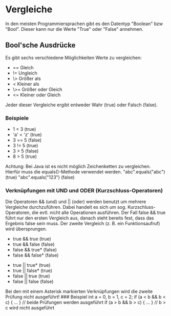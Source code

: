 # Vergleiche
In den meisten Programmiersprachen gibt es den Datentyp "Boolean" bzw "Bool".
Dieser kann nur die Werte "True" oder "False" annehmen.

## Bool'sche Ausdrücke
Es gibt sechs verschiedene Möglichkeiten Werte zu vergleichen:
<ul>
<li>== Gleich</li>
<li>!= Ungleich</li>
<li>\> Größer als</li>
<li>< Kleiner als</li>
<li>\>= Größer oder Gleich</li>
<li><= Kleiner oder Gleich</li>
</ul>
Jeder dieser Vergleiche ergibt entweder Wahr (true) oder Falsch (false).

### Beispiele
<ul>
<li>1 < 3 (true)</li>
<li>'a' < 'z' (true)</li>
<li>3 == 5 (false)</li>
<li>3 != 5 (true)</li>
<li>3 > 5 (false)</li>
<li>8 > 5 (true)</li>
</ul>
Achtung: Bei Java ist es nicht möglich Zeichenketten zu vergleichen.
Hierfür muss die equals()-Methode verwendet werden.
 "abc".equals("abc") (true)
 "abc".equals("123") (false)

### Verknüpfungen mit UND und ODER (Kurzschluss-Operatoren)
Die Operatoren && (und) und || (oder) werden benutzt um mehrere Vergleiche durchzuführen. Dabei handelt es sich um sog. Kurzschluss-Operatoren, die evtl. nicht alle Operationen ausführen. Der Fall false && true führt nur den ersten Vergleich aus, danach steht bereits fest, dass das Ergebnis false sein muss. Der zweite Vergleich (z. B. ein Funktionsaufruf) wird übersprungen.
<ul>
<li>true && true (true)</li>
<li>true && false (false)</li>
<li>false && true* (false)</li>
<li>false && false* (false)</li>
</ul>
<ul>
<li>true || true* (true)</li>
<li>true || false* (true)</li>
<li>false || true (true)</li>
<li>false || false (false)</li>
</ul>
Bei den mit einem Asterisk markierten Verknüpfungen wird die zweite Prüfung
nicht ausgeführt!
### Beispiel
 int a = 0, b = 1, c = 2;
 if (a < b && b < c) { ... } // beide Prüfungen werden ausgeführt
 if (a > b && b > c) { ... } // b > c wird nicht ausgeführt
